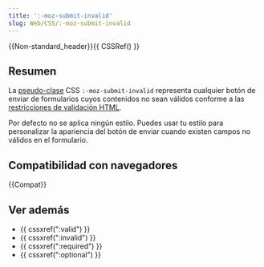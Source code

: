 ```yaml
---
title: ':-moz-submit-invalid'
slug: Web/CSS/:-moz-submit-invalid
---
```


{{Non-standard_header}}{{ CSSRef() }}

## Resumen

La [pseudo-clase](/es/CSS/Pseudo-classes) CSS `:-moz-submit-invalid` representa cualquier botón de enviar de formularios cuyos contenidos no sean válidos conforme a las [restricciones de validación HTML](/en/HTML/Forms_in_HTML#Constraint_Validation).

Por defecto no se aplica ningún estilo. Puedes usar tu estilo para personalizar la apariencia del botón de enviar cuando existen campos no válidos en el formulario.

## Compatibilidad con navegadores

{{Compat}}

## Ver además

- {{ cssxref(":valid") }}
- {{ cssxref(":invalid") }}
- {{ cssxref(":required") }}
- {{ cssxref(":optional") }}
